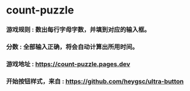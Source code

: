 # count-puzzle

### 游戏规则 : 数出每行字母字数，并填到对应的输入框。

### 分数 : 全部输入正确，将会自动计算出所用时间。

### 游戏地址 : https://count-puzzle.pages.dev

### 开始按钮样式，来自 :  https://github.com/heygsc/ultra-button
